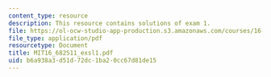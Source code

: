 ```yaml
---
content_type: resource
description: This resource contains solutions of exam 1.
file: https://ol-ocw-studio-app-production.s3.amazonaws.com/courses/16-682-technology-in-transportation-spring-2011/b6a938a3d51d72dc1ba20cc67d81de15_MIT16_682S11_exsl1.pdf
file_type: application/pdf
resourcetype: Document
title: MIT16_682S11_exsl1.pdf
uid: b6a938a3-d51d-72dc-1ba2-0cc67d81de15
---
```

